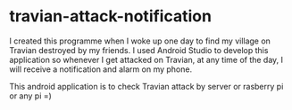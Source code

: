 # travian-attack-notification
I created this programme when I woke up one day to find my village on Travian destroyed by my friends. I used Android Studio to develop 
this application so whenever I get attacked on Travian, at any time of the day, I will receive a notification and alarm on my phone.

This android application is to check Travian attack by server or rasberry pi or any pi =) 
